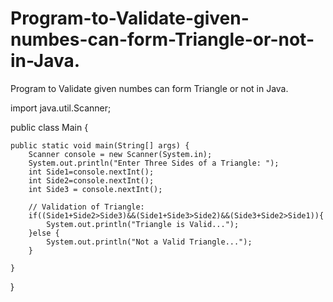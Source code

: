 # Program-to-Validate-given-numbes-can-form-Triangle-or-not-in-Java.
Program to Validate given numbes can form Triangle or not in Java.




import java.util.Scanner;

public class Main {

    public static void main(String[] args) {
        Scanner console = new Scanner(System.in);
        System.out.println("Enter Three Sides of a Triangle: ");
        int Side1=console.nextInt();
        int Side2=console.nextInt();
        int Side3 = console.nextInt();
       
        // Validation of Triangle:
        if((Side1+Side2>Side3)&&(Side1+Side3>Side2)&&(Side3+Side2>Side1)){
            System.out.println("Triangle is Valid...");
        }else {
            System.out.println("Not a Valid Triangle...");
        }

    }
}
